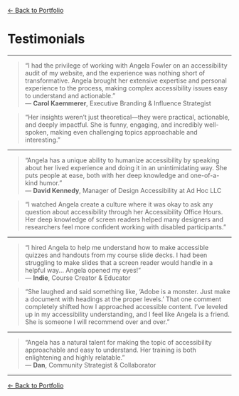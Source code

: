 [← Back to Portfolio](./README.md)

# Testimonials

---

> “I had the privilege of working with Angela Fowler on an accessibility audit of my website, and the experience was nothing short of transformative. Angela brought her extensive expertise and personal experience to the process, making complex accessibility issues easy to understand and actionable.”  
> — **Carol Kaemmerer**, Executive Branding & Influence Strategist

> “Her insights weren’t just theoretical—they were practical, actionable, and deeply impactful. She is funny, engaging, and incredibly well-spoken, making even challenging topics approachable and interesting.”

---

> “Angela has a unique ability to humanize accessibility by speaking about her lived experience and doing it in an unintimidating way. She puts people at ease, both with her deep knowledge and one-of-a-kind humor.”  
> — **David Kennedy**, Manager of Design Accessibility at Ad Hoc LLC

> “I watched Angela create a culture where it was okay to ask any question about accessibility through her Accessibility Office Hours. Her deep knowledge of screen readers helped many designers and researchers feel more confident working with disabled participants.”

---

> “I hired Angela to help me understand how to make accessible quizzes and handouts from my course slide decks. I had been struggling to make slides that a screen reader would handle in a helpful way… Angela opened my eyes!”  
> — **Indie**, Course Creator & Educator

> “She laughed and said something like, ‘Adobe is a monster. Just make a document with headings at the proper levels.’ That one comment completely shifted how I approached accessible content. I’ve leveled up in my accessibility understanding, and I feel like Angela is a friend. She is someone I will recommend over and over.”

---

> “Angela has a natural talent for making the topic of accessibility approachable and easy to understand. Her training is both enlightening and highly relatable.”  
> — **Dan**, Community Strategist & Collaborator

---

[← Back to Portfolio](./README.md)
